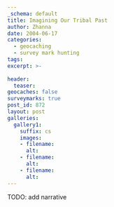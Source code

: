 ```yaml
---
_schema: default
title: Imagining Our Tribal Past
author: Zhanna
date: 2004-06-17
categories:
  - geocaching
  - survey mark hunting
tags:
excerpt: >- 
  
header:
  teaser:
geocaches: false
surveymarks: true
post_id: 872
layout: post
galleries:
  gallery1:
    suffix: cs
    images:
    - filename: 
      alt: 
    - filename: 
      alt: 
    - filename: 
      alt:      
---
```


TODO: add narrative